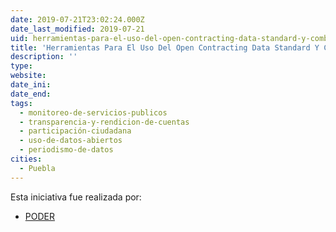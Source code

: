 ```yaml
---
date: 2019-07-21T23:02:24.000Z
date_last_modified: 2019-07-21
uid: herramientas-para-el-uso-del-open-contracting-data-standard-y-combatirla-captura-del-estado-desde-sociedad-civil
title: 'Herramientas Para El Uso Del Open Contracting Data Standard Y Combatirla Captura Del Estado Desde Sociedad Civil'
description: ''
type: 
website: 
date_ini: 
date_end: 
tags:
  - monitoreo-de-servicios-publicos
  - transparencia-y-rendicion-de-cuentas
  - participación-ciudadana
  - uso-de-datos-abiertos
  - periodismo-de-datos
cities: 
  - Puebla
---
```


Esta iniciativa fue realizada por:

- [PODER](/organizaciones/project-poder)
